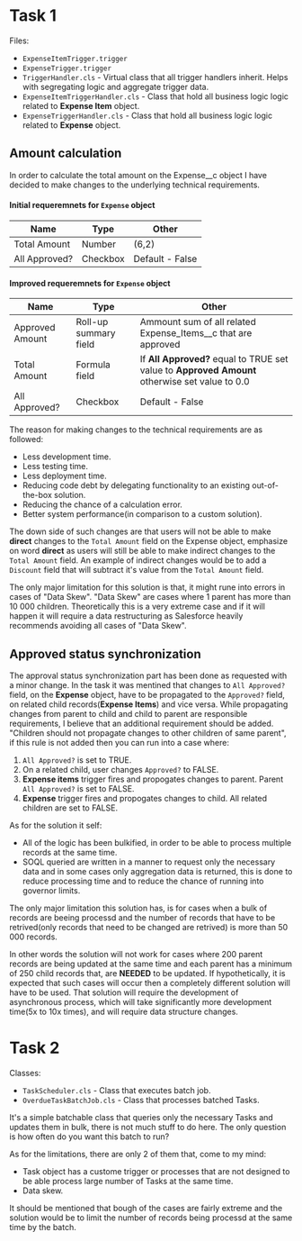 # Task 1
Files:
* `ExpenseItemTrigger.trigger`
* `ExpenseTrigger.trigger`
* `TriggerHandler.cls` - Virtual class that all trigger handlers inherit. Helps with segregating logic and aggregate trigger data.
* `ExpenseItemTriggerHandler.cls` - Class that hold all business logic logic related to **Expense Item** object.
* `ExpenseTriggerHandler.cls` - Class that hold all business logic logic related to **Expense** object.



## Amount calculation
In order to calculate the total amount on the Expense__c object I have decided to make changes to the underlying technical requirements. 

#### Initial requeremnets for `Expense` object
| Name | Type | Other |
| ------------- | ------------- | ------------- |
| Total Amount | Number | (6,2) |
| All Approved? | Checkbox | Default - False |

#### Improved requeremnets for `Expense` object
| Name | Type | Other |
| ------------- | ------------- | ------------- |
| Approved Amount | Roll-up summary field | Ammount sum of all related Expense_Items__c that are approved  |
| Total Amount | Formula field | If **All Approved?** equal to TRUE set value to **Approved Amount** otherwise set value to 0.0 |
| All Approved? | Checkbox | Default - False |

The reason for making changes to the technical requirements are as followed:
* Less development time.
* Less testing time.
* Less deployment time.
* Reducing code debt by delegating functionality to an existing out-of-the-box solution.
* Reducing the chance of a calculation error.
* Better system performance(in comparison to a custom solution).

The down side of such changes are that users will not be able to make **direct** changes to the `Total Amount` field on the Expense object, emphasize on word **direct** as users will still be able to make indirect changes to the `Total Amount` field. An example of indirect changes would be to add a `Discount` field that will subtract it's value from the `Total Amount` field.

The only major limitation for this solution is that, it might rune into errors in cases of "Data Skew". "Data Skew" are cases where 1 parent has more than 10 000 children. Theoretically this is a very extreme case and if it will happen it will require a data restructuring as Salesforce heavily recommends avoiding all cases of "Data Skew".

## Approved status synchronization
The approval status synchronization part has been done as requested with a minor change. In the task it was mentined that changes to `All Approved?` field, on the **Expense** object, have to be propagated to the `Approved?` field, on related child records(**Expense Items**) and vice versa. While propagating changes from parent to child and child to parent are responsible requirements, I believe that an additional requirement should be added. "Children should not propagate changes to other children of same parent", if this rule is not added then you can run into a case where:

1) `All Approved?` is set to TRUE.
2) On a related child, user changes `Approved?` to FALSE.
3) **Expense items** trigger fires and propogates changes to parent. Parent `All Approved?` is set to FALSE.
4) **Expense** trigger fires and propogates changes to child. All related children are set to FALSE.

As for the solution it self:
* All of the logic has been bulkified, in order to be able to process multiple records at the same time.
* SOQL queried are written in a manner to request only the necessary data and in some cases only aggregation data is returned, this is done to reduce processing time and to reduce the chance of running into governor limits.

The only major limitation this solution has, is for cases when a bulk of records are beeing processd and the number of records that have to be retrived(only records that need to be changed are retrived) is more than 50 000 records. 

In other words the solution will not work for cases where 200 parent records are being updated at the same time and each parent has a minimum of 250 child records that, are **NEEDED** to be updated. If hypothetically, it is expected that such cases will occur then a completely different solution will have to be used. That solution will require the development of asynchronous process, which will take significantly more development time(5x to 10x times), and will require data structure changes.


# Task 2
Classes:
* `TaskScheduler.cls` - Class that executes batch job.
* `OverdueTaskBatchJob.cls` - Class that processes batched Tasks.

It's a simple batchable class that queries only the necessary Tasks and updates them in bulk, there is not much stuff to do here. The only question is how often do you want this batch to run?

As for the limitations, there are only 2 of them that, come to my mind:
* Task object has a custome trigger or processes that are not designed to be able process large number of Tasks at the same time.
* Data skew.

It should be mentioned that bough of the cases are fairly extreme and the solution would be to limit the number of records being processd at the same time by the batch.